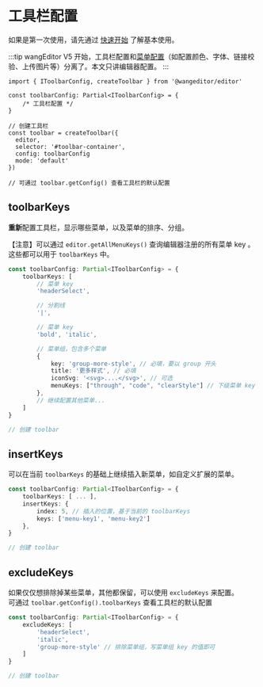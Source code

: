 # 工具栏配置

如果是第一次使用，请先通过 [快速开始](/v5/guide/getting-started.html) 了解基本使用。

:::tip
wangEditor V5 开始，工具栏配置和[菜单配置](/v5/guide/menu-config.html)（如配置颜色、字体、链接校验、上传图片等）分离了。本文只讲编辑器配置。
:::

```ts{4}
import { IToolbarConfig, createToolbar } from '@wangeditor/editor'

const toolbarConfig: Partial<IToolbarConfig> = {
    /* 工具栏配置 */
}

// 创建工具栏
const toolbar = createToolbar({
  editor,
  selector: '#toolbar-container',
  config: toolbarConfig
  mode: 'default'
})

// 可通过 toolbar.getConfig() 查看工具栏的默认配置
```

## toolbarKeys

**重新**配置工具栏，显示哪些菜单，以及菜单的排序、分组。

【注意】可以通过 `editor.getAllMenuKeys()` 查询编辑器注册的所有菜单 key 。这些都可以用于 `toolbarKeys` 中。

```ts
const toolbarConfig: Partial<IToolbarConfig> = {
    toolbarKeys: [
        // 菜单 key
        'headerSelect',

        // 分割线
        '|',

        // 菜单 key
        'bold', 'italic',

        // 菜单组，包含多个菜单
        {
            key: 'group-more-style', // 必填，要以 group 开头
            title: '更多样式', // 必填
            iconSvg: '<svg>....</svg>', // 可选
            menuKeys: ["through", "code", "clearStyle"] // 下级菜单 key ，必填
        },
        // 继续配置其他菜单...
    ]
}

// 创建 toolbar
```

## insertKeys

可以在当前 `toolbarKeys` 的基础上继续插入新菜单，如自定义扩展的菜单。

```ts
const toolbarConfig: Partial<IToolbarConfig> = {
    toolbarKeys: [ ... ],
    insertKeys: {
        index: 5, // 插入的位置，基于当前的 toolbarKeys
        keys: ['menu-key1', 'menu-key2']
    },
}

// 创建 toolbar
```

## excludeKeys

如果仅仅想排除掉某些菜单，其他都保留，可以使用 `excludeKeys` 来配置。<br>
可通过 `toolbar.getConfig().toolbarKeys` 查看工具栏的默认配置

```ts
const toolbarConfig: Partial<IToolbarConfig> = {
    excludeKeys: [
        'headerSelect',
        'italic',
        'group-more-style' // 排除菜单组，写菜单组 key 的值即可
    ]
}

// 创建 toolbar
```
